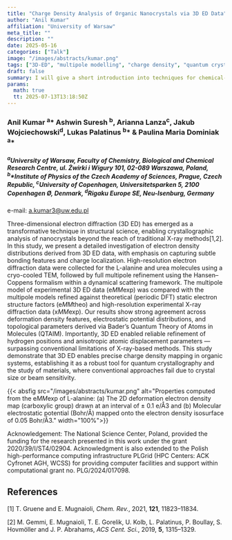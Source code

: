```yaml
---
title: "Charge Density Analysis of Organic Nanocrystals via 3D ED Data"
author: "Anil Kumar"
affiliation: "University of Warsaw"
meta_title: ""
description: ""
date: 2025-05-16
categories: ["Talk"]
image: "/images/abstracts/kumar.png"
tags: ["3D-ED", "multipole modelling", "charge density", "quantum crystallography", "organic nanocrystals"]
draft: false
summary: I will give a short introduction into techniques for chemical-bonding analysis from single-crystal diffraction data (multipole modeling, X-ray wavefunction refinement) and into quantum-chemical methods for deriving bonding descriptors
params:
  math: true
  tt: 2025-07-13T13:18:50Z
---
```


### Anil Kumar <sup>a</sup>\* Ashwin Suresh <sup>b</sup>, Arianna Lanza<sup>c</sup>, Jakub Wojciechowski<sup>d</sup>, Lukas Palatinus <sup>b</sup>\* & Paulina Maria Dominiak <sup>a</sup>\*


##### <sup>a</sup>University of Warsaw, Faculty of Chemistry, Biological and Chemical Research Centre, ul. Żwirki i Wigury 101, 02-089 Warszawa, Poland, <sup>b</sup>*Institute of Physics of the Czech Academy of Sciences, Prague, Czech Republic, <sup>c</sup>University of Copenhagen, Universitetsparken 5, 2100 Copenhagen Ø, Denmark, <sup>d</sup>Rigaku Europe SE, Neu-Isenburg, Germany

e-mail: a.kumar3@uw.edu.pl

Three-dimensional electron diffraction (3D ED) has emerged as a transformative technique in structural science, enabling crystallographic analysis of nanocrystals beyond the reach of traditional X-ray methods[1,2]. In this study, we present a detailed investigation of electron density distributions derived from 3D ED data, with emphasis on capturing subtle bonding features and charge localization. High-resolution electron diffraction data were collected for the L-alanine and urea molecules using a cryo-cooled TEM, followed by full multipole refinement using the Hansen–Coppens formalism within a dynamical scattering framework. The multipole model of experimental 3D ED data (e*MM*exp) was compared with the multipole models refined against theoretical (periodic DFT) static electron structure factors (e*MM*theo) and high-resolution experimental X-ray diffraction data (x*MM*exp). Our results show strong agreement across deformation density features, electrostatic potential distributions, and topological parameters derived via Bader’s Quantum Theory of Atoms in Molecules (QTAIM). Importantly, 3D ED enabled reliable refinement of hydrogen positions and anisotropic atomic displacement parameters — surpassing conventional limitations of X-ray-based methods. This study demonstrate that 3D ED enables precise charge density mapping in organic systems, establishing it as a robust tool for quantum crystallography and the study of materials, where conventional approaches fail due to crystal size or beam sensitivity.


{{< absfig src="/images/abstracts/kumar.png" alt="Properties computed from the e*MM*exp of L-alanine: (a) The 2D deformation electron density map (carboxylic group) drawn at an interval of ± 0.1 e/Å3 and (b) Molecular electrostatic potential (Bohr/Å) mapped onto the electron density isosurface of 0.05 Bohr/Å3." width="100%">}}



Acknowledgement: The National Science Center, Poland, provided the funding for the research presented in this work under the grant 2020/39/I/ST4/02904. Acknowledgment is also extended to the Polish high-performance computing infrastructure PLGrid (HPC Centers: ACK Cyfronet AGH, WCSS) for providing computer facilities and support within computational grant no. PLG/2024/017098.

## References

[1] T. Gruene and E. Mugnaioli, *Chem. Rev.*, 2021, **121**, 11823–11834.

[2] M. Gemmi, E. Mugnaioli, T. E. Gorelik, U. Kolb, L. Palatinus, P. Boullay, S. Hovmöller and J. P. Abrahams, *ACS Cent. Sci.*, 2019, **5**, 1315–1329.
